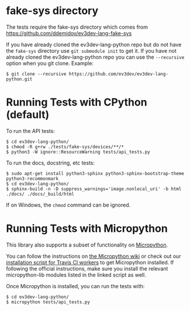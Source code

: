 # fake-sys directory
The tests require the fake-sys directory which comes from
https://github.com/ddemidov/ev3dev-lang-fake-sys

If you have already cloned the ev3dev-lang-python repo but do not have the
`fake-sys` directory use `git submodule init` to get it.  If you have not
already cloned the ev3dev-lang-python repo you can use the `--recursive` option
when you git clone.  Example:

```
$ git clone --recursive https://github.com/ev3dev/ev3dev-lang-python.git
```

# Running Tests with CPython (default)
To run the API tests:
```
$ cd ev3dev-lang-python/
$ chmod -R g+rw ./tests/fake-sys/devices/**/*
$ python3 -W ignore::ResourceWarning tests/api_tests.py
```

To run the docs, docstring, etc tests:
```
$ sudo apt-get install python3-sphinx python3-sphinx-bootstrap-theme python3-recommonmark
$ cd ev3dev-lang-python/
$ sphinx-build -n -D suppress_warnings='image.nonlocal_uri' -b html ./docs/ ./docs/_build/html
```

If on Windows, the `chmod` command can be ignored.

# Running Tests with Micropython

This library also supports a subset of functionality on [Micropython](http://micropython.org/).

You can follow the instructions on [the Micropython wiki](https://github.com/micropython/micropython/wiki/Getting-Started)
or check out our [installation script for Travis CI workers](https://github.com/ev3dev/ev3dev-lang-python/blob/ev3dev-stretch/.travis/install-micropython.sh)
to get Micropython installed. If following the official instructions,
make sure you install the relevant micropython-lib modules listed in the linked script as well.

Once Micropython is installed, you can run the tests with:

```
$ cd ev3dev-lang-python/
$ micropython tests/api_tests.py
```

